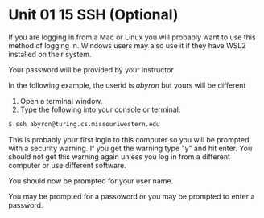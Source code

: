 # Unit 01 15 SSH (Optional)

If you are logging in from a Mac or Linux you will probably want to use this method of logging in.  Windows users may also use it if they have WSL2 installed on their system.

Your password will be provided by your instructor

In the following example, the userid is *abyron* but yours will be different

1. Open a terminal window.  
2. Type the following into your console or terminal:

```bash
$ ssh abyron@turing.cs.missouriwestern.edu
```

This is probably your first login to this computer so you will be prompted with a security warning.  If you get the warning type "y" and hit enter.  You should not get this warning again unless you log in from a different computer or use different software.

You should now be prompted for your user name.  

You may be prompted for a passoword or you may be prompted to enter a password.



